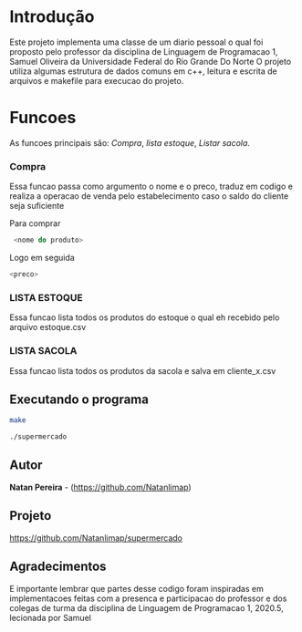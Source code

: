 # Introdução #

Este projeto implementa uma classe de um diario pessoal o qual foi proposto pelo professor da disciplina de Linguagem de Programacao 1, Samuel Oliveira da Universidade Federal do Rio Grande Do Norte
O projeto utiliza algumas estrutura de dados comuns em c++, leitura e escrita de arquivos e makefile para execucao do projeto.


# Funcoes #

As funcoes principais são: *Compra*, *lista estoque*, *Listar sacola*.

### Compra
Essa funcao passa como argumento o nome e o preco, traduz em codigo e realiza a operacao de venda pelo estabelecimento caso o saldo do cliente seja suficiente

Para comprar
```sh
 <nome do produto>
```
Logo em seguida 

```sh
<preco>
```

### LISTA ESTOQUE
Essa funcao lista todos os produtos do estoque o qual eh recebido pelo arquivo estoque.csv


### LISTA SACOLA
Essa funcao lista todos os produtos da sacola e salva em cliente_x.csv  


## Executando o programa
```sh
make

./supermercado

```

## Autor

**Natan Pereira** - (https://github.com/Natanlimap)

## Projeto
https://github.com/Natanlimap/supermercado

## Agradecimentos
E importante lembrar que partes desse codigo foram inspiradas em implementacoes feitas com a presenca e participacao do professor e dos colegas de turma da disciplina de Linguagem de Programacao 1, 2020.5, lecionada por Samuel


